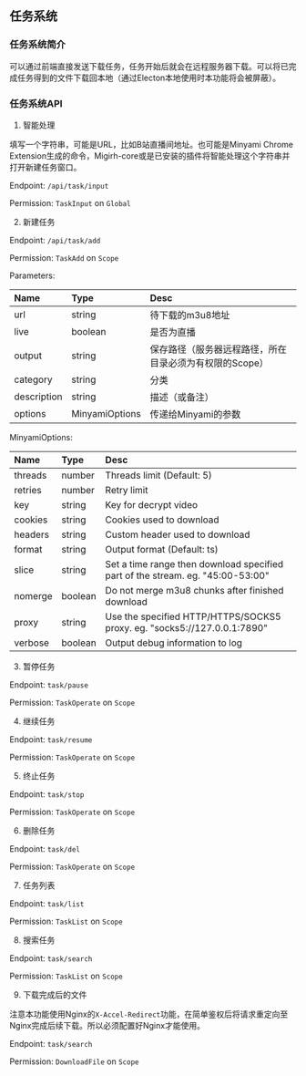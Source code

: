 ## 任务系统

### 任务系统简介

可以通过前端直接发送下载任务，任务开始后就会在远程服务器下载。可以将已完成任务得到的文件下载回本地（通过Electon本地使用时本功能将会被屏蔽）。

### 任务系统API

1. 智能处理

填写一个字符串，可能是URL，比如B站直播间地址。也可能是Minyami Chrome Extension生成的命令，Migirh-core或是已安装的插件将智能处理这个字符串并打开新建任务窗口。

Endpoint: `/api/task/input`

Permission: `TaskInput` on `Global`

2. 新建任务

Endpoint: `/api/task/add`

Permission: `TaskAdd` on `Scope`

Parameters:

|Name         |Type      |Desc
|:------------|:---------|:---------------
|url          |string    |待下载的m3u8地址
|live         |boolean   |是否为直播
|output       |string    |保存路径（服务器远程路径，所在目录必须为有权限的Scope）
|category     |string    |分类
|description  |string    |描述（或备注）
|options      |MinyamiOptions|传递给Minyami的参数

MinyamiOptions:

|Name         |Type      |Desc
|:------------|:---------|:---------------
|threads      |number    |Threads limit (Default: 5)
|retries      |number    |Retry limit
|key          |string    |Key for decrypt video
|cookies      |string    |Cookies used to download
|headers      |string    |Custom header used to download
|format       |string    |Output format (Default: ts)
|slice        |string    |Set a time range then download specified part of the stream. eg. "45:00-53:00"
|nomerge      |boolean   |Do not merge m3u8 chunks after finished download
|proxy        |string    |Use the specified HTTP/HTTPS/SOCKS5 proxy. eg. "socks5://127.0.0.1:7890"
|verbose      |boolean   |Output debug information to log

3. 暂停任务

Endpoint: `task/pause`

Permission: `TaskOperate` on `Scope`

4. 继续任务

Endpoint: `task/resume`

Permission: `TaskOperate` on `Scope`

5. 终止任务

Endpoint: `task/stop`

Permission: `TaskOperate` on `Scope`

6. 删除任务

Endpoint: `task/del`

Permission: `TaskOperate` on `Scope`

7. 任务列表

Endpoint: `task/list`

Permission: `TaskList` on `Scope`

8. 搜索任务

Endpoint: `task/search`

Permission: `TaskList` on `Scope`

9. 下载完成后的文件

注意本功能使用Nginx的`X-Accel-Redirect`功能，在简单鉴权后将请求重定向至Nginx完成后续下载。所以必须配置好Nginx才能使用。

Endpoint: `task/search`

Permission: `DownloadFile` on `Scope`